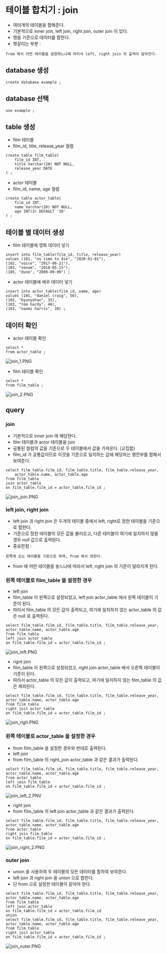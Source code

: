 # 테이블 합치기 : join
- 여러개의 테이블을 합해준다. 
- 기본적으로 inner join, left join, right join, outer join 이 있다.
- 행을 기준으로 데이터를 합한다.
- 헷갈리는 부분 :
```
from 에서 어떤 테이블을 설정하느냐에 따라서 left, right join 의 출력이 달라진다.
```

## database 생성
```
create database example ;
```

## database 선택
```
use example ;
```

## table 생성
- film 테이블
- film_id, title, release_year 컬럼
```
create table film_table(
	film_id INT,
	title Varchar(20) NOT NULL,
	release_year DATE
) ;
```

- actor 테이블
- film_id, name, age 컬럼
```
create table actor_table(
	film_id INT,
	name Varchar(20) NOT NULL,
	age INT(3) DEFAULT '30'
) ;
```

## 테이블 별 데이터 생성
- film 테이블에 영화 데이터 넣기
```
insert into film_table(film_id, title, release_year)
values (101, "no time to die", "2020-01-01"),
(102, "voice", "2017-06-21"),
(103, "venom", "2010-05-15"),
(105, "dune", "2009-09-09") ;
```

- actor 테이블에 배우 데이터 넣기
```
insert into actor_table(film_id, name, age)
values (101, "daniel craig", 50),
(102, "byunyohan", 35),
(103, "tom hardy", 46),
(103, "naomi harris", 28) ;
```

## 데이터 확인
- actor 테이블 확인
```
select *
from actor_table ;
```
![join_1.PNG](./images/join_1.PNG)

- film 테이블 확인
```
select *
from film_table ;
```
![join_2.PNG](./images/join_2.PNG)


## query

### join
- 기본적으로 inner join 에 해당한다.
- film 테이블과 actor 테이블을 join
- 공통된 컬럼의 값을 기준으로 두 테이블에서 값을 가져온다. (교집합)
- film_id 가 공통값이므로 이것을 기준으로 일치하는 값에 해당하는 행전부를 합해서 보여준다.
```
select film_table.film_id, film_table.title, film_table.release_year,
	actor_table.name, actor_table.age
from film_table
join actor_table
on film_table.film_id = actor_table.film_id ;
```
![join_join.PNG](./images/join_join.PNG)

### left join, right join 
- left join 과 right join 은 두개의 테이블 중에서 left, right로 정한 테이블을 기준으로 합한다.
- 기준으로 정한 테이블의 모든 값을 불러오고, 다른 테이블이 여기에 일치하지 않을 경우 null 값으로 출력된다.
- 중요한점 : 
```
왼쪽에 오는 테이블을 기준으로 하며, from 에서 정한다.
```
- from 에 어떤 테이블을 놓느냐에 따라서 left, right join 의 기준이 달라지게 된다.

### 왼쪽 테이블로 film_table 을 설정한 경우
- left join
- film_table 이 왼쪽으로 설정되었고, left join actor_table 에서 왼쪽 테이블이 기준이 된다.
- 따라서 film_table 의 모든 값이 출력되고, 여기에 일치하지 않는 actor_table 의 값은 null 로 출력된다.
```
select film_table.film_id, film_table.title, film_table.release_year,
actor_table.name, actor_table.age
from film_table
left join actor_table
on film_table.film_id = actor_table.film_id ;
```
![join_left.PNG](./images/join_left.PNG)

- rignt join
- film_table 이 왼쪽으로 설정되었고, right join actor_table 에서 오른쪽 테이블이 기준이 된다.
- 따라서 actor_table 의 모든 값이 출력되고, 여기에 일치하지 않는 film_table 의 값은 제외된다. 
```
select film_table.film_id, film_table.title, film_table.release_year,
actor_table.name, actor_table.age
from film_table
right join actor_table
on film_table.film_id = actor_table.film_id ;
```
![join_righ.PNG](./images/join_right.PNG)

### 왼쪽 테이블로 actor_table 을 설정한 경우
- from film_table 을 설정한 경우와 반대로 출력된다. 
- left join
- from film_table 의 right_join actor_table 과 같은 결과가 출력된다.
```
select film_table.film_id, film_table.title, film_table.release_year,
actor_table.name, actor_table.age
from actor_table
left join film_table
on film_table.film_id = actor_table.film_id ;
```
![join_left_2.PNV](./images/join_left_2.PNG)

- right join
- from film_table 의 left join actor_table 과 같은 결과가 출력된다.
```
select film_table.film_id, film_table.title, film_table.release_year,
actor_table.name, actor_table.age
from actor_table
right join film_table
on film_table.film_id = actor_table.film_id ;
```
![join_right_2.PNG](./images/join_right_2.PNG)

### outer join
- union 을 사용하여 두 테이블의 모든 데이터를 합하여 보여준다.
- left join 과 right join 을 union 으로 합한다.
- 단 from 으로 설정한 테이블이 같아야 한다.
```
select film_table.film_id, film_table.title, film_table.release_year,
actor_table.name, actor_table.age
from film_table
left join actor_table
on film_table.film_id = actor_table.film_id
union
select film_table.film_id, film_table.title, film_table.release_year,
actor_table.name, actor_table.age
from film_table
right join actor_table
on film_table.film_id = actor_table.film_id ;
```
![join_outer.PNG](./images/join_outer.PNG)
